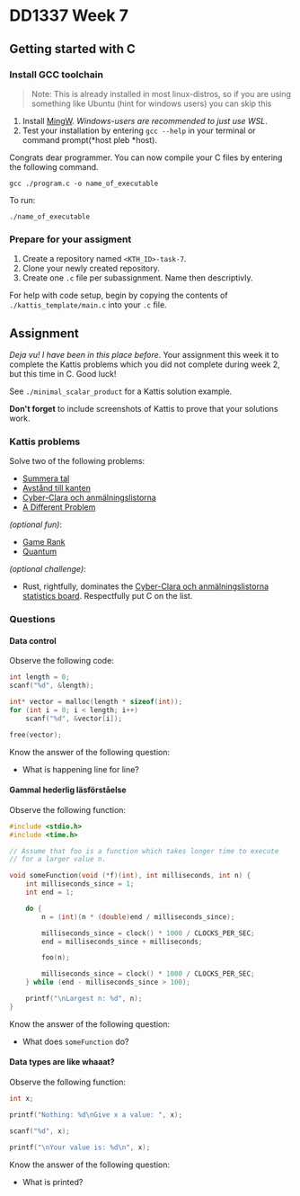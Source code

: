# DD1337 Week 7

## Getting started with C

### Install GCC toolchain
> Note: This is already installed in most linux-distros, so if you are using something like Ubuntu (hint for windows users) you can skip this
1) Install [MingW](https://www.mingw-w64.org/). *Windows-users are recommended to just use WSL*. 
2) Test your installation by entering `gcc --help` in your terminal or command prompt(*host pleb *host).

Congrats dear programmer. You can now compile your C files by entering the following command.
```
gcc ./program.c -o name_of_executable
```
To run: 
```
./name_of_executable
```

### Prepare for your assigment

1) Create a repository named `<KTH_ID>-task-7`.
2) Clone your newly created repository.
3) Create one `.c` file per subassignment. Name then descriptivly.  

For help with code setup, begin by copying the contents of `./kattis_template/main.c` into your `.c` file.

## Assignment

*Deja vu! I have been in this place before*. Your assignment this week it to complete the Kattis problems which you did not complete during week 2, but this time in C. Good luck!

See `./minimal_scalar_product` for a Kattis solution example.

**Don't forget** to include screenshots of Kattis to prove that your solutions work.

### Kattis problems

Solve two of the following problems:
- [Summera tal](https://kth.kattis.com/problems/kth.javap.sumsort)
- [Avstånd till kanten](https://kth.kattis.com/problems/kth.javap.kant)
- [Cyber-Clara och anmälningslistorna](https://kth.kattis.com/problems/kth.grupdat.anmalningslistorna)
- [A Different Problem](https://kth.kattis.com/problems/different)

_(optional fun)_:
- [Game Rank](https://open.kattis.com/problems/gamerank)
- [Quantum](https://open.kattis.com/problems/quantum)

_(optional challenge)_:
- Rust, rightfully, dominates the [Cyber-Clara och anmälningslistorna statistics board](https://kth.kattis.com/problems/kth.grupdat.anmalningslistorna/statistics). Respectfully put C on the list.

### Questions

#### Data control

Observe the following code:

```c++
int length = 0;
scanf("%d", &length); 

int* vector = malloc(length * sizeof(int));
for (int i = 0; i < length; i++) 
    scanf("%d", &vector[i]);

free(vector);
```

Know the answer of the following question:
- What is happening line for line?

#### Gammal hederlig läsförståelse

Observe the following function:

```c++
#include <stdio.h>
#include <time.h>

// Assume that foo is a function which takes longer time to execute
// for a larger value n.

void someFunction(void (*f)(int), int milliseconds, int n) {
    int milliseconds_since = 1;
    int end = 1;

    do {
        n = (int)(n * (double)end / milliseconds_since);

        milliseconds_since = clock() * 1000 / CLOCKS_PER_SEC;
        end = milliseconds_since + milliseconds;

        foo(n);

        milliseconds_since = clock() * 1000 / CLOCKS_PER_SEC;
    } while (end - milliseconds_since > 100);

    printf("\nLargest n: %d", n);
}
```

Know the answer of the following question:
- What does `someFunction` do?

#### Data types are like whaaat?

Observe the following function:

```c++
int x;

printf("Nothing: %d\nGive x a value: ", x);

scanf("%d", x);

printf("\nYour value is: %d\n", x);
```

Know the answer of the following question:
- What is printed?